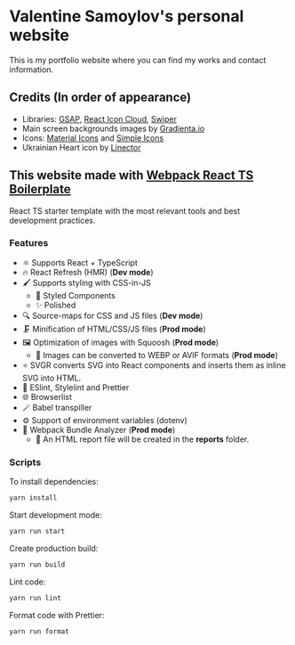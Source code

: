 # Valentine Samoylov's personal website

This is my portfolio website where you can find my works and contact information.

## Credits (In order of appearance)

- Libraries: [GSAP](https://www.npmjs.com/package/gsap), [React Icon Cloud](https://www.npmjs.com/package/react-icon-cloud), [Swiper](https://www.npmjs.com/package/swiper)
- Main screen backgrounds images by [Gradienta.io](https://gradienta.io/)
- Icons: [Material Icons](https://fonts.google.com/icons) and [Simple Icons](https://simpleicons.org/)
- Ukrainian Heart icon by [Linector](https://www.iconfinder.com/LINECTOR)

## This website made with [Webpack React TS Boilerplate](https://github.com/valentine-samoylov/webpack-react-ts-boilerplate)

React TS starter template with the most relevant tools and best development practices.

### Features

- ⚛️ Supports React + TypeScript
- 🔥 React Refresh (HMR) (**Dev mode**)
- 🖌️ Supports styling with CSS-in-JS
  - 💅 Styled Components
  - ✨ Polished
- 🔍 Source-maps for CSS and JS files (**Dev mode**)
- 🗜️ Minification of HTML/CSS/JS files (**Prod mode**)
- 🖼 Optimization of images with Squoosh (**Prod mode**)
  - 🔁 Images can be converted to WEBP or AVIF formats (**Prod mode**)
- ⭐ SVGR converts SVG into React components and inserts them as inline SVG into HTML.
- 🧰 ESlint, Stylelint and Prettier
- 🌐 Browserlist
- 🪄 Babel transpiller
- ⚙️ Support of environment variables (dotenv)
- 🔬 Webpack Bundle Analyzer (**Prod mode**)
  - 📃 An HTML report file will be created in the **reports** folder.

### Scripts

To install dependencies:

```sh
yarn install
```

Start development mode:

```sh
yarn run start
```

Create production build:

```sh
yarn run build
```

Lint code:

```sh
yarn run lint
```

Format code with Prettier:

```sh
yarn run format
```
